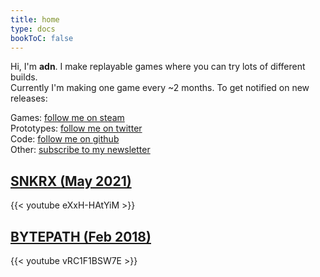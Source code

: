 ```yaml
---
title: home
type: docs
bookToC: false
---
```


Hi, I'm **adn**. I make replayable games where you can try lots of different builds.  
Currently I'm making one game every ~2 months. To get notified on new releases:

Games: [follow me on steam](https://store.steampowered.com/dev/a327ex/)  
Prototypes: [follow me on twitter](https://twitter.com/a327ex)  
Code: [follow me on github](https://github.com/a327ex)  
Other: [subscribe to my newsletter](https://buttondown.email/a327ex)

## [SNKRX (May 2021)](https://store.steampowered.com/app/915310/SNKRX/)

{{< youtube eXxH-HAtYiM >}}

## [BYTEPATH (Feb 2018)](https://store.steampowered.com/app/760330/BYTEPATH/)

{{< youtube vRC1F1BSW7E >}}
